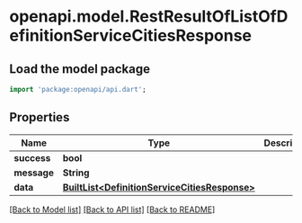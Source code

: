 # openapi.model.RestResultOfListOfDefinitionServiceCitiesResponse

## Load the model package
```dart
import 'package:openapi/api.dart';
```

## Properties
Name | Type | Description | Notes
------------ | ------------- | ------------- | -------------
**success** | **bool** |  | [optional] 
**message** | **String** |  | [optional] 
**data** | [**BuiltList&lt;DefinitionServiceCitiesResponse&gt;**](DefinitionServiceCitiesResponse.md) |  | [optional] 

[[Back to Model list]](../README.md#documentation-for-models) [[Back to API list]](../README.md#documentation-for-api-endpoints) [[Back to README]](../README.md)


